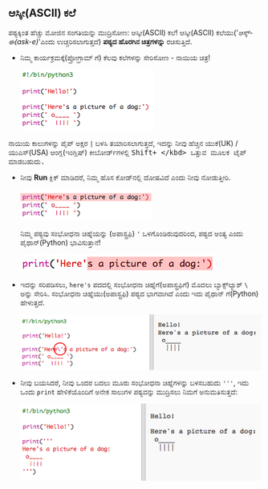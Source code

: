 ## ಆಸ್ಕೀ(ASCII) ಕಲೆ

ಪಠ್ಯಕ್ಕಿಂತ ಹೆಚ್ಚು ಮೋಜಿನ ಸಂಗತಿಯನ್ನು ಮುದ್ರಿಸೋಣ: ಆಸ್ಕೀ(ASCII) ಕಲೆ! ಆಸ್ಕೀ(ASCII) ಕಲೆಯು('*ಆಸ್ಕ್-ಈ(ask-e)*'ಎಂದು ಉಚ್ಚರಿಸಲಾಗುತ್ತದೆ) **ಪಠ್ಯದ ಹೊರಗಿನ ಚಿತ್ರಗಳನ್ನು** ರಚಿಸುತ್ತಿದೆ.

+ ನಿಮ್ಮ ಕಾರ್ಯಕ್ರಮಕ್ಕೆ(ಪ್ರೋಗ್ರಾಮ್ ಗೆ) ಕೆಲವು ಕಲೆಗಳನ್ನು ಸೇರಿಸೋಣ - ನಾಯಿಯ ಚಿತ್ರ!
    
    ![ಸ್ಕ್ರೀನ್‍ಶಾಟ್ (ಪರದೆ ಚಿತ್ರ)](images/me-dog.png)

ನಾಯಿಯ ಕಾಲುಗಳನ್ನು ಪೈಪ್ ಅಕ್ಷರ `|` ಬಳಸಿ ತಯಾರಿಸಲಾಗುತ್ತದೆ, ಇದನ್ನು ನೀವು ಹೆಚ್ಚಿನ ಯುಕೆ(UK) / ಯುಎಸ್(USA) ಆಂಗ್ಲ(ಇಂಗ್ಲಿಷ್) ಕೀಬೋರ್ಡ್‌ಗಳಲ್ಲಿ <kbd>Shift+ \</kbd> ಒತ್ತುವ ಮೂಲಕ ಟೈಪ್ ಮಾಡಬಹುದು.

+ ನೀವು **Run** ಕ್ಲಿಕ್ ಮಾಡಿದರೆ, ನಿಮ್ಮ ಹೊಸ ಕೋಡ್‌ನಲ್ಲಿ ದೋಷವಿದೆ ಎಂದು ನೀವು ನೋಡುತ್ತೀರಿ.
    
    ![ಸ್ಕ್ರೀನ್‍ಶಾಟ್ (ಪರದೆ ಚಿತ್ರ)](images/me-dog-bug.png)
    
    ನಿಮ್ಮ ಪಠ್ಯವು ಸಂಭೋಧನಾ ಚಿಹ್ನೆಯನ್ನು (ಅಪಾಸ್ಟ್ರಫಿ) `'` ಒಳಗೊಂಡಿರುವುದರಿಂದ, ಪಠ್ಯದ ಅಂತ್ಯ ಎಂದು ಪೈಥಾನ್(Python) ಭಾವಿಸುತ್ತಾನೆ!
    
    ![ಸ್ಕ್ರೀನ್‍ಶಾಟ್ (ಪರದೆ ಚಿತ್ರ)](images/me-dog-quote.png)

+ ಇದನ್ನು ಸರಿಪಡಿಸಲು, `here's` ಪದದಲ್ಲಿ ಸಂಭೋಧನಾ ಚಿಹ್ನೆಗೆ(ಅಪಾಸ್ಟ್ರಫಿಗೆ) ಮೊದಲು ಬ್ಯಾಕ್ಸ್‌ಲ್ಯಾಶ್ `\` ಅನ್ನು ಸೇರಿಸಿ. ಸಂಭೋಧನಾ ಚಿಹ್ನೆಯು(ಅಪಾಸ್ಟ್ರಫಿ) ಪಠ್ಯದ ಭಾಗವಾಗಿದೆ ಎಂದು ಇದು ಪೈಥಾನ್ ಗೆ(Python) ಹೇಳುತ್ತದೆ.
    
    ![ಸ್ಕ್ರೀನ್‍ಶಾಟ್ (ಪರದೆ ಚಿತ್ರ)](images/me-dog-bug-fix.png)

+ ನೀವು ಬಯಸಿದರೆ, ನೀವು ಒಂದರ ಬದಲು ಮೂರು ಸಂಭೋಧನಾ ಚಿಹ್ನೆಗಳನ್ನು ಬಳಸಬಹುದು `'''`, ಇದು ಒಂದು `print` ಹೇಳಿಕೆಯೊಂದಿಗೆ ಅನೇಕ ಸಾಲುಗಳ ಪಠ್ಯವನ್ನು ಮುದ್ರಿಸಲು ನಿಮಗೆ ಅನುಮತಿಸುತ್ತದೆ:
    
    ![ಸ್ಕ್ರೀನ್‍ಶಾಟ್ (ಪರದೆ ಚಿತ್ರ)](images/me-dog-triple-quote.png)